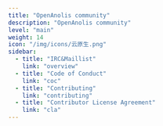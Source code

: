 ```yaml
---
title: "OpenAnolis community"
description: "OpenAnolis community"
level: "main"
weight: 14
icon: "/img/icons/云原生.png"
sidebar:
  - title: "IRC&Maillist"
    link: "overview"
  - title: "Code of Conduct"
    link: "coc"
  - title: "Contributing"
    link: "contributing"
  - title: "Contributor License Agreement"
    link: "cla"
---
```


